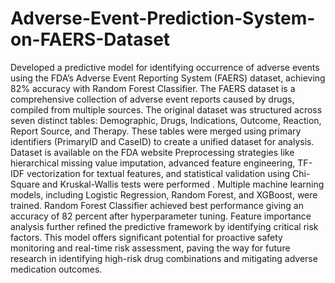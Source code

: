 # Adverse-Event-Prediction-System-on-FAERS-Dataset
Developed a predictive model for identifying occurrence of adverse events using the FDA’s Adverse Event Reporting System (FAERS) dataset, achieving 82% accuracy with Random Forest Classifier. The FAERS dataset is a comprehensive collection of adverse event reports caused by drugs, compiled from multiple sources. The original dataset was structured across seven distinct tables: Demographic, Drugs, Indications, Outcome, Reaction, Report Source, and Therapy. These tables were merged using primary identifiers (PrimaryID and CaseID) to create a unified dataset for analysis. Dataset is available on the FDA website 
Preprocessing strategies like hierarchical missing value imputation, advanced feature engineering, TF-IDF vectorization for textual features, and statistical validation using Chi-Square and Kruskal-Wallis tests were performed . Multiple machine learning models, including Logistic Regression, Random Forest, and XGBoost, were trained. Random Forest Classifier achieved best performance giving an accuracy of 82 percent after hyperparameter tuning. Feature importance analysis further refined the predictive framework by identifying critical risk factors. This model offers significant potential for proactive safety monitoring and real-time risk assessment, paving the way for future research in identifying high-risk drug combinations and mitigating adverse medication outcomes.
